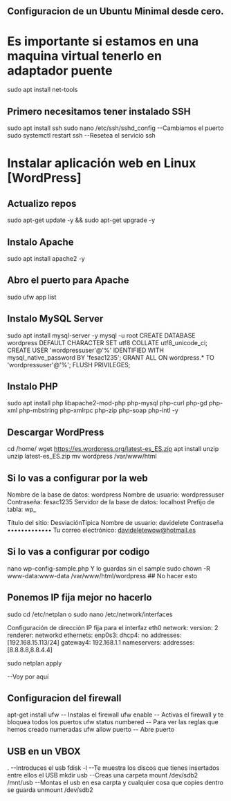 ## Configuracion de un Ubuntu Minimal desde cero.

# Es importante si estamos en una maquina virtual tenerlo en adaptador puente
sudo apt install net-tools

## Primero necesitamos tener instalado SSH
sudo apt install ssh
sudo nano /etc/ssh/sshd_config      --Cambiamos el puerto
sudo systemctl restart ssh          --Resetea el servicio ssh


# Instalar aplicación web en Linux [WordPress]

## Actualizo repos
sudo apt-get update -y && sudo apt-get upgrade -y

## Instalo Apache
sudo apt install apache2 -y

## Abro el puerto para Apache
sudo ufw app list

## Instalo MySQL Server
sudo apt install mysql-server -y
mysql -u root
	CREATE DATABASE wordpress DEFAULT CHARACTER SET utf8 COLLATE utf8_unicode_ci;
	CREATE USER 'wordpressuser'@'%' IDENTIFIED WITH mysql_native_password BY 'fesac1235';
	GRANT ALL ON wordpress.* TO 'wordpressuser'@'%';
	FLUSH PRIVILEGES;

## Instalo PHP
sudo apt install php libapache2-mod-php php-mysql php-curl php-gd php-xml php-mbstring php-xmlrpc php-zip php-soap php-intl -y

## Descargar WordPress
cd /home/
wget https://es.wordpress.org/latest-es_ES.zip
apt install unzip
unzip latest-es_ES.zip 
mv wordpress /var/www/html


## Si lo vas a configurar por la web 

Nombre de la base de datos:	wordpress
Nombre de usuario:		wordpressuser
Contraseña:			fesac1235
Servidor de la base de datos:	localhost
Prefijo de tabla:		wp_


Título del sitio:		DesviaciónTipica
Nombre de usuario:		davidelete
Contraseña	
•••••••••••••
Tu correo electrónico:		davideletewow@hotmail.es



## Si lo vas a configurar por codigo
nano wp-config-sample.php		Y lo guardas sin el sample
sudo chown -R www-data:www-data /var/www/html/wordpress ## No hacer esto








## Ponemos IP fija  mejor no hacerlo
sudo cd /etc/netplan o sudo nano /etc/network/interfaces

Configuración de dirección IP fija para el interfaz eth0
network:
  version: 2
  renderer: networkd
  ethernets:
    enp0s3:
     dhcp4: no
     addresses: [192.168.15.113/24]
     gateway4: 192.168.1.1
     nameservers:
       addresses: [8.8.8.8,8.8.4.4]

sudo netplan apply

--Voy por aquí

## Configuracion del firewall
apt-get install ufw     -- Instalas el firewall
ufw enable              -- Activas el firewall y te bloquea todos los puertos
ufw status numbered     -- Para ver las reglas que hemos creado numeradas
ufw allow puerto        -- Abre puerto


## USB en un VBOX
.                         --Introduces el usb 
fdisk -l                  --Te muestra los discos que tienes insertados entre ellos el USB 
mkdir usb                 --Creas una carpeta
mount /dev/sdb2 /mnt/usb  --Montas el usb en esa carpta y cualquier cosa que copies dentro se guarda
unmount /dev/sdb2




